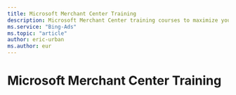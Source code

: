 ```yaml
---
title: Microsoft Merchant Center Training
description: Microsoft Merchant Center training courses to maximize your shopping campaigns.
ms.service: "Bing-Ads"
ms.topic: "article"
author: eric-urban
ms.author: eur
---
```


# Microsoft Merchant Center Training


